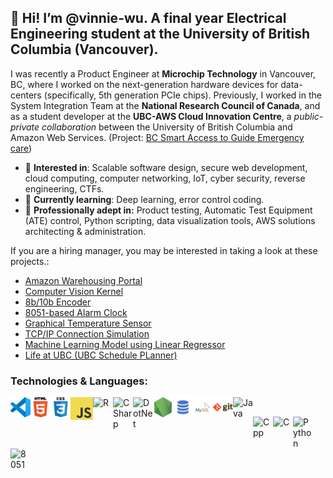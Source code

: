 ## 👋 Hi! I’m @vinnie-wu. A final year Electrical Engineering student at the University of British Columbia (Vancouver).
I was recently a Product Engineer at **Microchip Technology** in Vancouver, BC, where I worked on the next-generation hardware devices for data-centers (specifically, 5th generation PCIe chips). Previously, I worked in the System Integration Team at the **National Research Council of Canada**, and as a student developer at the **UBC-AWS Cloud Innovation Centre**, a *public-private collaboration* between the University of British Columbia and Amazon Web Services. (Project: [BC Smart Access to Guide Emergency care](https://cic.ubc.ca/project/bc-smart-access-to-guide-emergency-care/)) <br>
- 👀 **Interested in**: Scalable software design, secure web development, cloud computing, computer networking, IoT, cyber security, reverse engineering, CTFs.
- 🌱 **Currently learning**: Deep learning, error control coding.
- 🌼 **Professionally adept in:** Product testing, Automatic Test Equipment (ATE) control, Python scripting, data visualization tools, AWS solutions architecting & administration.

If you are a hiring manager, you may be interested in taking a look at these projects.:
- [Amazon Warehousing Portal](https://github.com/vinnie-wu/Amazon-Warehousing-Portal)
- [Computer Vision Kernel](https://github.com/vinnie-wu/computer_vision_kernel)
- [8b/10b Encoder](https://github.com/vinnie-wu/8b10b_encoder)
- [8051-based Alarm Clock](https://github.com/vinnie-wu/elec_291_projects/tree/master/Lab-02)
- [Graphical Temperature Sensor](https://github.com/vinnie-wu/elec_291_projects/tree/master/Lab-04)
- [TCP/IP Connection Simulation](https://github.com/vinnie-wu/computer_communications_elec_331)
- [Machine Learning Model using Linear Regressor](https://github.com/vinnie-wu/machine-learning-linear-regress)
- [Life at UBC (UBC Schedule PLanner)](https://course-load.netlify.app/schedule)

<!---
vinnie-wu/vinnie-wu is a ✨ special ✨ repository because its `README.md` (this file) appears on your GitHub profile.
You can click the Preview link to take a look at your changes.
--->

<!---
  Deposit of technologies I used: 
-->

### Technologies & Languages: 

<img align="left" alt="Visual Studio Code" width="32px" src="https://raw.githubusercontent.com/github/explore/80688e429a7d4ef2fca1e82350fe8e3517d3494d/topics/visual-studio-code/visual-studio-code.png" />
<img align="left" alt="HTML5" width="32px" src="https://raw.githubusercontent.com/github/explore/80688e429a7d4ef2fca1e82350fe8e3517d3494d/topics/html/html.png" />
<img align="left" alt="CSS3" width="32px" src="https://raw.githubusercontent.com/github/explore/80688e429a7d4ef2fca1e82350fe8e3517d3494d/topics/css/css.png" />
<img align="left" alt="JavaScript" width="36px" src="https://raw.githubusercontent.com/github/explore/80688e429a7d4ef2fca1e82350fe8e3517d3494d/topics/javascript/javascript.png" />
<img align="left" alt="R" width="32px" src="https://cran.r-project.org/Rlogo.svg" />
<img align="left" alt="CSharp" width="32px" src="https://seeklogo.com/images/C/c-sharp-c-logo-02F17714BA-seeklogo.com.png" />
<img align="left" alt="DotNet" width="32px" src="https://user-images.githubusercontent.com/42860908/106164530-120e5680-61b0-11eb-954c-969c7031ffd4.png" />

<img align="left" alt="Node.js" width="32px" src="https://raw.githubusercontent.com/github/explore/80688e429a7d4ef2fca1e82350fe8e3517d3494d/topics/nodejs/nodejs.png" />
<img align="left" alt="SQL" width="32px" src="https://raw.githubusercontent.com/github/explore/80688e429a7d4ef2fca1e82350fe8e3517d3494d/topics/sql/sql.png" />
<img align="left" alt="MySQL" width="32px" src="https://raw.githubusercontent.com/github/explore/80688e429a7d4ef2fca1e82350fe8e3517d3494d/topics/mysql/mysql.png" />
<img align="left" alt="Git" width="32px" src="https://raw.githubusercontent.com/github/explore/80688e429a7d4ef2fca1e82350fe8e3517d3494d/topics/git/git.png" />
<img align="left" alt="Java" width="32px" src="https://raw.githubusercontent.com/jmnote/z-icons/master/svg/java.svg" />
<p>&nbsp;</p>
<img align="left" alt="Cpp" width="32px" src="https://raw.githubusercontent.com/jmnote/z-icons/master/svg/cpp.svg" />
<img align="left" alt="C" width="32px" src="https://raw.githubusercontent.com/jmnote/z-icons/master/svg/c.svg" />
<img align="left" alt="Python" width="32px" src="https://raw.githubusercontent.com/jmnote/z-icons/master/svg/python.svg" />
<img align="left" alt="8051" width="32px" src="https://junwatu.gallerycdn.vsassets.io/extensions/junwatu/8051/0.1.0/1499505580682/Microsoft.VisualStudio.Services.Icons.Default" /><br>
<p>&nbsp;</p>


